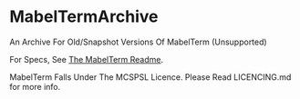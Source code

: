 # MabelTermArchive
An Archive For Old/Snapshot Versions Of MabelTerm (Unsupported)

For Specs, See <a href="https://github.com/MabelYT/MabelTerm">The MabelTerm Readme</a>.

MabelTerm Falls Under The MCSPSL Licence. Please Read LICENCING.md for more info.

